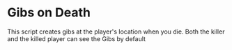 Gibs on Death
=================

This script creates gibs at the player's location when you die. Both the killer and the killed player can see the Gibs by default

